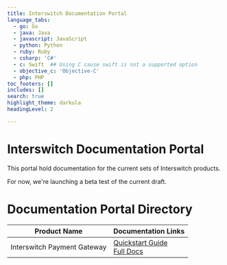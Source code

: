 ```yaml
---
title: Interswitch Documentation Portal
language_tabs:
  - go: Go
  - java: Java
  - javascript: JavaScript
  - python: Python
  - ruby: Ruby
  - csharp: 'C#'
  - c: Swift  ## Using C cause swift is not a supported option
  - objective_c: 'Objective-C'
  - php: PHP
toc_footers: []
includes: []
search: true
highlight_theme: darkula
headingLevel: 2

---
```


<h1 id="">Interswitch Documentation Portal</h1>


This portal hold documentation for the current sets of Interswitch products.


For now, we're launching a beta test of the current draft.


# Documentation Portal Directory

Product Name|Documentation Links
---|---
Interswitch Payment Gateway|[Quickstart Guide](v1/webpay/quickstart)<br />[Full Docs](v1/webpay/docs)